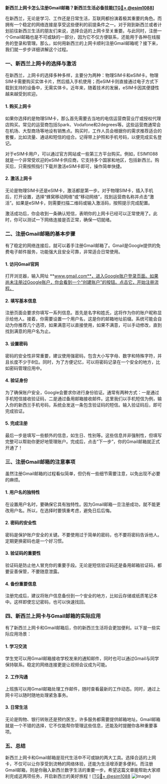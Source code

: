 **新西兰上网卡怎么注册Gmail邮箱？新西兰生活必备技能[[TG💪+ @esim1088](https://t.me/s/esim1088)]**

在新西兰，无论是学习、工作还是日常生活，互联网都扮演着极其重要的角色。而拥有一个稳定的网络连接是享受这些便利的前提条件之一。对于刚到新西兰或者计划前往新西兰生活的朋友们来说，选择合适的上网卡至关重要。与此同时，注册一个Gmail邮箱也是不可或缺的一部分，因为它不仅方便联系，还能用于各种在线服务的登录和管理。那么，如何用新西兰的上网卡顺利注册Gmail邮箱呢？接下来，我们就一步步详细讲解这个过程。

### 一、新西兰上网卡的选择与激活

在新西兰，上网卡的选择多种多样，主要分为两种：物理SIM卡和eSIM卡。物理SIM卡需要购买实体卡片，然后插入手机使用；而eSIM卡则直接通过电子方式下载到支持的设备中，无需实体卡。近年来，随着技术的发展，eSIM卡因其便捷性越来越受到欢迎。

#### 1. 购买上网卡

如果你选择的是物理SIM卡，那么首先需要去当地的电信运营商营业厅或授权代理店购买。常见的运营商包括Spark、Vodafone和2degrees等。这些运营商通常会在机场、大型商场等地设有销售点。购买时，工作人员会根据你的需求推荐适合的套餐，比如流量、通话和短信的组合。记得带上护照和手机号码，以便完成实名登记。

对于eSIM卡用户，可以通过官方网站或一些第三方平台购买。例如，ESIM1088就是一个非常受欢迎的eSIM卡供应商，它支持多个国家和地区，包括新西兰。购买后，只需按照指引下载并激活eSIM卡即可，操作简单快捷。

#### 2. 激活上网卡

无论是物理SIM卡还是eSIM卡，激活都是第一步。对于物理SIM卡，插入手机后，打开设置，选择“蜂窝移动网络”或“移动网络”，找到运营商名称并点击“激活”。如果是eSIM卡，则需要扫描二维码或输入激活码，按照提示完成配置。

激活成功后，你会收到一条确认短信，表明你的上网卡已经可以正常使用了。此时，你可以测试一下网络连接是否正常，确保一切就绪。

### 二、注册Gmail邮箱的基本步骤

有了稳定的网络连接后，就可以着手注册Gmail邮箱了。Gmail是Google提供的免费电子邮件服务，功能强大且安全可靠，非常适合日常使用。

#### 1. 访问Gmail官网

打开浏览器，输入网址 **www.gmail.com**，进入Google账户登录页面。如果尚未注册过Google账户，你会看到一个“创建账户”的按钮。点击它，开始注册流程。

#### 2. 填写基本信息

注册页面会要求你填写一系列信息。首先是名字和姓氏，这将作为你的账户昵称显示给他人。接着，你需要设置一个用户名，这是你的邮箱地址前缀。系统可能会自动为你推荐几个选项，如果满意可以直接使用，如果不满意，可以手动修改，直到找到满意的用户名为止。

#### 3. 设置密码

密码的安全性非常重要，建议使用强密码，包含大小写字母、数字和特殊字符，并且长度不少于8位。同时，为了方便记忆，可以将密码记录在一个安全的地方，比如密码管理应用中。

#### 4. 验证身份

为了确保账户安全，Google会要求你进行身份验证。通常有两种方式：一是通过手机短信接收验证码，二是通过备用邮箱接收邮件。这里我们以手机短信为例，输入你的新西兰手机号码，系统会发送一条包含验证码的短信。输入验证码后，即可完成验证。

#### 5. 完成注册

最后一步是填写一些额外的信息，如生日、性别等。这些信息并非强制性，但填写完整可以帮助你更好地管理账户。完成后，点击“下一步”，你的Gmail邮箱就正式开通了！

### 三、注册Gmail邮箱的注意事项

虽然注册Gmail邮箱的过程看似简单，但仍有一些细节需要注意，以免出现不必要的麻烦。

#### 1. 用户名的独特性

在设置用户名时，要确保它具有独特性。因为Gmail邮箱一旦注册成功，就不能更改用户名。所以，在选择时要慎重考虑，避免日后后悔。

#### 2. 密码的安全性

密码是保护账户安全的关键。不要使用过于简单的密码，也不要将密码告诉他人。定期更换密码也是一个好习惯。

#### 3. 验证码的重要性

验证码是防止他人冒充你的重要手段。无论是短信验证码还是备用邮箱验证码，都要妥善保管，不要随意泄露。

#### 4. 备份重要信息

注册完成后，建议将账户信息备份到一个安全的地方，比如云存储或纸质笔记本中。这样即使忘记密码，也可以快速找回。

### 四、新西兰上网卡与Gmail邮箱的实际应用

有了新西兰上网卡和Gmail邮箱后，你的新西兰生活将会更加便利。以下是一些实际应用场景：

#### 1. 学习交流

学生党可以用Gmail邮箱接收学校发来的通知邮件，同时也可以通过Gmail与同学保持联系。稳定的网络连接更是让视频会议成为可能。

#### 2. 工作沟通

上班族可以用Gmail邮箱处理工作邮件，随时查看最新的工作动态。同时，通过上网卡可以随时随地处理紧急事务。

#### 3. 日常生活

无论是购物、银行转账还是预约医生，许多服务都需要提供邮箱地址。Gmail邮箱就是一个不错的选择，它不仅能帮你管理这些信息，还能及时提醒你各种重要事项。

### 五、总结

新西兰上网卡和Gmail邮箱是现代生活中不可或缺的两大工具。选择合适的上网卡，不仅可以让你享受到流畅的网络体验，还能为生活增添更多便利。而注册Gmail邮箱，则是你融入新西兰数字生活的重要一步。希望这篇文章能帮助大家顺利完成这两项任务，开启新西兰的美好旅程！[[TG💪+ @esim1088](https://t.me/s/esim1088) ![Image](https://i.postimg.cc/4NQfJmqS/Snipaste-2025-05-13-00-14-12.png)]